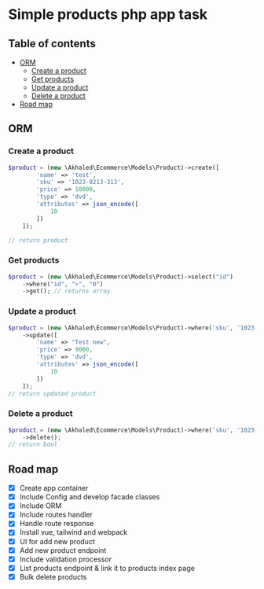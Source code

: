 # Simple products php app task <!-- omit in toc -->

## Table of contents <!-- omit in toc -->

- [ORM](#orm)
  - [Create a product](#create-a-product)
  - [Get products](#get-products)
  - [Update a product](#update-a-product)
  - [Delete a product](#delete-a-product)
- [Road map](#road-map)

## ORM

### Create a product

```php
$product = (new \Akhaled\Ecommerce\Models\Product)->create([
        'name' => 'test',
        'sku' => '1023-0213-313',
        'price' => 10000,
        'type' => 'dvd',
        'attributes' => json_encode([
            10
        ])
    ]);

// return product
```

### Get products

```php
$product = (new \Akhaled\Ecommerce\Models\Product)->select("id")
    ->where("id", ">", "0")
    ->get(); // returns array
```

### Update a product

```php
$product = (new \Akhaled\Ecommerce\Models\Product)->where('sku', '1023-0213-313')
    ->update([
        'name' => "Test new",
        'price' => 9000,
        'type' => 'dvd',
        'attributes' => json_encode([
            10
        ])
    ]);
// return updated product
```

### Delete a product

```php
$product = (new \Akhaled\Ecommerce\Models\Product)->where('sku', '1023-0213-313')
    ->delete();
// return bool
```

## Road map

- [x] Create app container
- [x] Include Config and develop facade classes
- [x] Include ORM
- [x] Include routes handler
- [x] Handle route response
- [x] Install vue, tailwind and webpack
- [x] UI for add new product
- [x] Add new product endpoint
- [x] Include validation processor
- [x] List products endpoint & link it to products index page
- [x] Bulk delete products
